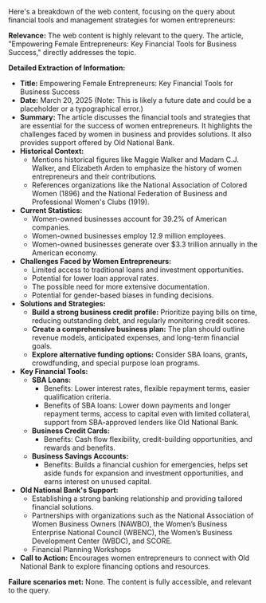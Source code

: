 Here's a breakdown of the web content, focusing on the query about financial tools and management strategies for women entrepreneurs:

**Relevance:** The web content is highly relevant to the query. The article, "Empowering Female Entrepreneurs: Key Financial Tools for Business Success," directly addresses the topic.

**Detailed Extraction of Information:**

*   **Title:** Empowering Female Entrepreneurs: Key Financial Tools for Business Success
*   **Date:** March 20, 2025 (Note: This is likely a future date and could be a placeholder or a typographical error.)
*   **Summary:** The article discusses the financial tools and strategies that are essential for the success of women entrepreneurs. It highlights the challenges faced by women in business and provides solutions. It also provides support offered by Old National Bank.
*   **Historical Context:**
    *   Mentions historical figures like Maggie Walker and Madam C.J. Walker, and Elizabeth Arden to emphasize the history of women entrepreneurs and their contributions.
    *   References organizations like the National Association of Colored Women (1896) and the National Federation of Business and Professional Women's Clubs (1919).
*   **Current Statistics:**
    *   Women-owned businesses account for 39.2% of American companies.
    *   Women-owned businesses employ 12.9 million employees.
    *   Women-owned businesses generate over $3.3 trillion annually in the American economy.
*   **Challenges Faced by Women Entrepreneurs:**
    *   Limited access to traditional loans and investment opportunities.
    *   Potential for lower loan approval rates.
    *   The possible need for more extensive documentation.
    *   Potential for gender-based biases in funding decisions.
*   **Solutions and Strategies:**
    *   **Build a strong business credit profile:** Prioritize paying bills on time, reducing outstanding debt, and regularly monitoring credit scores.
    *   **Create a comprehensive business plan:** The plan should outline revenue models, anticipated expenses, and long-term financial goals.
    *   **Explore alternative funding options:** Consider SBA loans, grants, crowdfunding, and special purpose loan programs.
*   **Key Financial Tools:**
    *   **SBA Loans:**
        *   Benefits: Lower interest rates, flexible repayment terms, easier qualification criteria.
        *   Benefits of SBA loans: Lower down payments and longer repayment terms, access to capital even with limited collateral, support from SBA-approved lenders like Old National Bank.
    *   **Business Credit Cards:**
        *   Benefits: Cash flow flexibility, credit-building opportunities, and rewards and benefits.
    *   **Business Savings Accounts:**
        *   Benefits: Builds a financial cushion for emergencies, helps set aside funds for expansion and investment opportunities, and earns interest on unused capital.
*   **Old National Bank's Support:**
    *   Establishing a strong banking relationship and providing tailored financial solutions.
    *   Partnerships with organizations such as the National Association of Women Business Owners (NAWBO), the Women’s Business Enterprise National Council (WBENC), the Women’s Business Development Center (WBDC), and SCORE.
    *   Financial Planning Workshops
*   **Call to Action:** Encourages women entrepreneurs to connect with Old National Bank to explore financing options and resources.

**Failure scenarios met:** None. The content is fully accessible, and relevant to the query.
